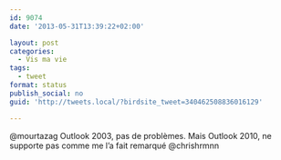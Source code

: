 ```yaml
---
id: 9074
date: '2013-05-31T13:39:22+02:00'

layout: post
categories:
  - Vis ma vie
tags:
  - tweet
format: status
publish_social: no
guid: 'http://tweets.local/?birdsite_tweet=340462508836016129'

---
```


@mourtazag Outlook 2003, pas de problèmes. Mais Outlook 2010, ne supporte pas comme me l’a fait remarqué @chrishrmnn